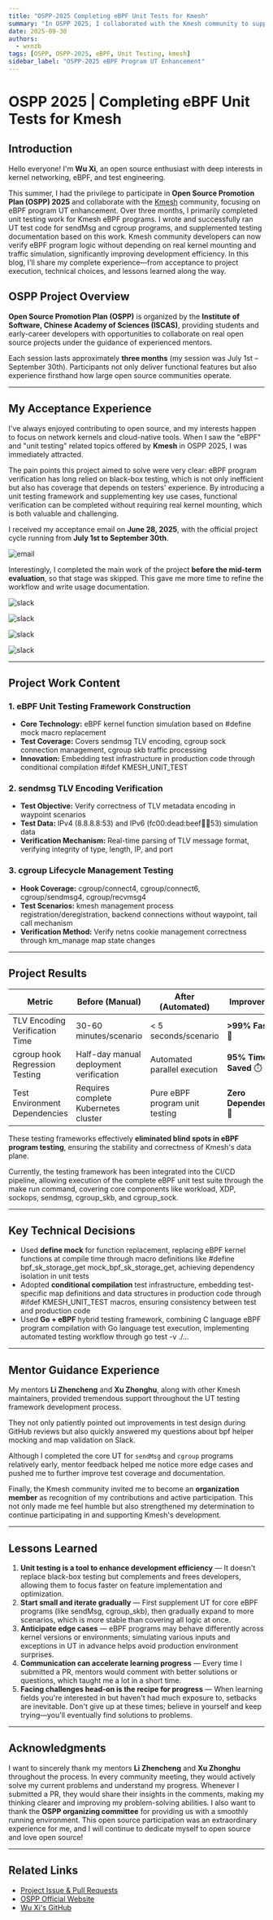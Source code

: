 ```yaml
---
title: "OSPP-2025 Completing eBPF Unit Tests for Kmesh"
summary: "In OSPP 2025, I collaborated with the Kmesh community to supplement eBPF testing through the unitTest_BUILD_CONTEXT framework, specifically improving unit tests for sendmsg and cgroup-related components."
date: 2025-09-30
authors:
  - wxnzb
tags: [OSPP, OSPP-2025, eBPF, Unit Testing, kmesh]
sidebar_label: "OSPP-2025 eBPF Program UT Enhancement"
---
```


# OSPP 2025 | Completing eBPF Unit Tests for Kmesh

## Introduction

Hello everyone! I'm **Wu Xi**, an open source enthusiast with deep interests in kernel networking, eBPF, and test engineering.

This summer, I had the privilege to participate in **Open Source Promotion Plan (OSPP) 2025** and collaborate with the [Kmesh](https://github.com/kmesh-net/kmesh) community, focusing on eBPF program UT enhancement. Over three months, I primarily completed unit testing work for Kmesh eBPF programs. I wrote and successfully ran UT test code for sendMsg and cgroup programs, and supplemented testing documentation based on this work. Kmesh community developers can now verify eBPF program logic without depending on real kernel mounting and traffic simulation, significantly improving development efficiency.
In this blog, I'll share my complete experience—from acceptance to project execution, technical choices, and lessons learned along the way.

<!-- truncate -->

## OSPP Project Overview

**Open Source Promotion Plan (OSPP)** is organized by the **Institute of Software, Chinese Academy of Sciences (ISCAS)**, providing students and early-career developers with opportunities to collaborate on real open source projects under the guidance of experienced mentors.

Each session lasts approximately **three months** (my session was July 1st – September 30th). Participants not only deliver functional features but also experience firsthand how large open source communities operate.

---

## My Acceptance Experience

I've always enjoyed contributing to open source, and my interests happen to focus on network kernels and cloud-native tools. When I saw the "eBPF" and "unit testing" related topics offered by **Kmesh** in OSPP 2025, I was immediately attracted.

The pain points this project aimed to solve were very clear: eBPF program verification has long relied on black-box testing, which is not only inefficient but also has coverage that depends on testers' experience. By introducing a unit testing framework and supplementing key use cases, functional verification can be completed without requiring real kernel mounting, which is both valuable and challenging.

I received my acceptance email on **June 28, 2025**, with the official project cycle running from **July 1st to September 30th**.

![email](./images/acceptance-email.png)

Interestingly, I completed the main work of the project **before the mid-term evaluation**, so that stage was skipped. This gave me more time to refine the workflow and write usage documentation.

![slack](./images/conversation1.png)

![slack](./images/conversation2.png)

![slack](./images/conversation3.png)

![slack](./images/conversation4.png)

---

## Project Work Content

### 1. eBPF Unit Testing Framework Construction

- **Core Technology:** eBPF kernel function simulation based on #define mock macro replacement
- **Test Coverage:** Covers sendmsg TLV encoding, cgroup sock connection management, cgroup skb traffic processing
- **Innovation:** Embedding test infrastructure in production code through conditional compilation #ifdef KMESH_UNIT_TEST

### 2. sendmsg TLV Encoding Verification

- **Test Objective:** Verify correctness of TLV metadata encoding in waypoint scenarios
- **Test Data:** IPv4 (8.8.8.8:53) and IPv6 (fc00:dead:beef:1234::abcd:53) simulation data
- **Verification Mechanism:** Real-time parsing of TLV message format, verifying integrity of type, length, IP, and port

### 3. cgroup Lifecycle Management Testing

- **Hook Coverage:** cgroup/connect4, cgroup/connect6, cgroup/sendmsg4, cgroup/recvmsg4
- **Test Scenarios:** kmesh management process registration/deregistration, backend connections without waypoint, tail call mechanism
- **Verification Method:** Verify netns cookie management correctness through km_manage map state changes

---

## Project Results

| Metric                     | Before (Manual)            | After (Automated)          | Improvement               |
| -------------------------- | -------------------------- | -------------------------- | ------------------------- |
| TLV Encoding Verification Time | 30-60 minutes/scenario    | < 5 seconds/scenario       | **>99% Faster** 🚀        |
| cgroup hook Regression Testing | Half-day manual deployment verification | Automated parallel execution | **95% Time Saved** ⏱️     |
| Test Environment Dependencies | Requires complete Kubernetes cluster | Pure eBPF program unit testing | **Zero Dependencies** 🎯  |

These testing frameworks effectively **eliminated blind spots in eBPF program testing**, ensuring the stability and correctness of Kmesh's data plane.

Currently, the testing framework has been integrated into the CI/CD pipeline, allowing execution of the complete eBPF unit test suite through the make run command, covering core components like workload, XDP, sockops, sendmsg, cgroup_skb, and cgroup_sock.

---

## Key Technical Decisions

- Used **define mock** for function replacement, replacing eBPF kernel functions at compile time through macro definitions like #define bpf_sk_storage_get mock_bpf_sk_storage_get, achieving dependency isolation in unit tests
- Adopted **conditional compilation** test infrastructure, embedding test-specific map definitions and data structures in production code through #ifdef KMESH_UNIT_TEST macros, ensuring consistency between test and production code
- Used **Go + eBPF** hybrid testing framework, combining C language eBPF program compilation with Go language test execution, implementing automated testing workflow through go test -v ./...

---

## Mentor Guidance Experience

My mentors **Li Zhencheng** and **Xu Zhonghu**, along with other Kmesh maintainers, provided tremendous support throughout the UT testing framework development process.

They not only patiently pointed out improvements in test design during GitHub reviews but also quickly answered my questions about bpf helper mocking and map validation on Slack.

Although I completed the core UT for `sendMsg` and `cgroup` programs relatively early, mentor feedback helped me notice more edge cases and pushed me to further improve test coverage and documentation.

Finally, the Kmesh community invited me to become an **organization member** as recognition of my contributions and active participation. This not only made me feel humble but also strengthened my determination to continue participating in and supporting Kmesh's development.

---

## Lessons Learned

1. **Unit testing is a tool to enhance development efficiency** — It doesn't replace black-box testing but complements and frees developers, allowing them to focus faster on feature implementation and optimization.
2. **Start small and iterate gradually** — First supplement UT for core eBPF programs (like sendMsg, cgroup_skb), then gradually expand to more scenarios, which is more stable than covering all logic at once.
3. **Anticipate edge cases** — eBPF programs may behave differently across kernel versions or environments; simulating various inputs and exceptions in UT in advance helps avoid production environment surprises.
4. **Communication can accelerate learning progress** — Every time I submitted a PR, mentors would comment with better solutions or questions, which taught me a lot in a short time.
5. **Facing challenges head-on is the recipe for progress** — When learning fields you're interested in but haven't had much exposure to, setbacks are inevitable. Don't give up at these times; believe in yourself and keep trying—you'll eventually find solutions to problems.

---

## Acknowledgments

I want to sincerely thank my mentors **Li Zhencheng** and **Xu Zhonghu** throughout the process. In every community meeting, they would actively solve my current problems and understand my progress. Whenever I submitted a PR, they would share their insights in the comments, making my thinking clearer and improving my problem-solving abilities. I also want to thank the **OSPP organizing committee** for providing us with a smoothly running environment. This open source participation was an extraordinary experience for me, and I will continue to dedicate myself to open source and love open source!

---

## Related Links

- [Project Issue & Pull Requests](https://github.com/kmesh-net/kmesh/issues/1411)
- [OSPP Official Website](https://summer-ospp.ac.cn)
- [Wu Xi's GitHub](https://github.com/wxnzb)  
